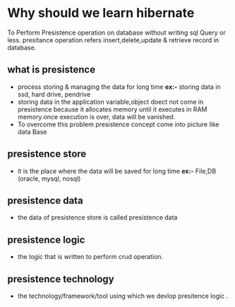 # Why should we learn hibernate
To Perform Presistence operation on database without writing sql Query or less.
presitance operation refers insert,delete,update & retrieve
record in database.
## what is presistence
* process storing & managing the data for long time **ex:-** storing data in ssd, hard drive, pendrive
* storing data in the application variable,object doect not come in presistence because it allocates memory until it executes in RAM memory.once execution is over, data will be vanished.
* To overcome this problem presistence concept come into picture like data Base

## presistence store
* it is the place where the data will be saved for long time
**ex:-** File,DB (oracle, mysql, nosql)

## presistence data
* the data of presistence store is called presistence data 

## presistence logic
* the logic that is written to perform crud operation.

## presistence technology
* the technology/framework/tool using which we devlop presitence logic .
